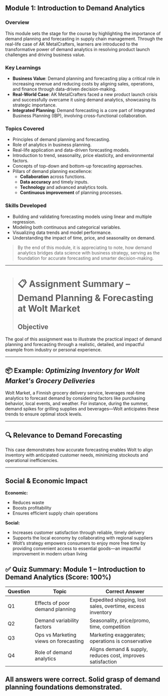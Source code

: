 ## Module 1: Introduction to Demand Analytics

### Overview
This module sets the stage for the course by highlighting the importance of demand planning and forecasting in supply chain management. Through the real-life case of AK MetalCrafters, learners are introduced to the transformative power of demand analytics in resolving product launch challenges and driving business value.

### Key Learnings
- **Business Value**: Demand planning and forecasting play a critical role in increasing revenue and reducing costs by aligning sales, operations, and finance through data-driven decision-making.
- **Real-World Case**: AK MetalCrafters faced a new product launch crisis and successfully overcame it using demand analytics, showcasing its strategic importance.
- **Integrated Planning**: Demand forecasting is a core part of Integrated Business Planning (IBP), involving cross-functional collaboration.

### Topics Covered
- Principles of demand planning and forecasting.
- Role of analytics in business planning.
- Real-life application and data-driven forecasting models.
- Introduction to trend, seasonality, price elasticity, and environmental factors.
- Concepts of top-down and bottom-up forecasting approaches.
- Pillars of demand planning excellence:
  - **Collaboration** across functions.
  - **Data accuracy** and timely inputs.
  - **Technology** and advanced analytics tools.
  - **Continuous improvement** of planning processes.

### Skills Developed
- Building and validating forecasting models using linear and multiple regression.
- Modeling both continuous and categorical variables.
- Visualizing data trends and model performance.
- Understanding the impact of time, price, and seasonality on demand.

> By the end of this module, it is appreciating to note, how demand analytics bridges data science with business strategy, serving as the foundation for accurate forecasting and smarter decision-making.

----

> # 📋 Assignment Summary – Demand Planning & Forecasting at Wolt Market
> ## Objective
The goal of this assignment was to illustrate the practical impact of demand planning and forecasting through a realistic, detailed, and impactful example from industry or personal experience.
 
---
 
## 📦 Example: *Optimizing Inventory for Wolt Market's Grocery Deliveries*  
Wolt Market, a Finnish grocery delivery service, leverages real-time analytics to forecast demand by considering factors like purchasing behavior, local events, and weather. For instance, during the summer, demand spikes for grilling supplies and beverages—Wolt anticipates these trends to ensure optimal stock levels.

--- 
## 🔍 Relevance to Demand Forecasting  
This case demonstrates how accurate forecasting enables Wolt to align inventory with anticipated customer needs, minimizing stockouts and operational inefficiencies.

---
## Social & Economic Impact

**Economic:**  
- Reduces waste  
- Boosts profitability  
- Ensures efficient supply chain operations  

**Social:**  
- Increases customer satisfaction through reliable, timely delivery  
- Supports the local economy by collaborating with regional suppliers  
- Wolt’s strategy empowers consumers to enjoy more free time by providing convenient access to essential goods—an impactful improvement in modern urban living

## ✅ Quiz Summary: Module 1 – Introduction to Demand Analytics (Score: 100%)

| Question | Topic                                      | Correct Answer |
|----------|--------------------------------------------|----------------|
| Q1       | Effects of poor demand planning            | Expedited shipping, lost sales, overtime, excess inventory |
| Q2       | Demand variability factors                 | Seasonality, price/promo, time, competition |
| Q3       | Ops vs Marketing views on forecasting      | Marketing exaggerates; operations is conservative |
| Q4       | Role of demand analytics                   | Aligns demand & supply, reduces cost, improves satisfaction |

All answers were correct. Solid grasp of demand planning foundations demonstrated.
---
